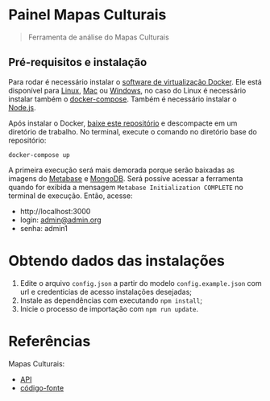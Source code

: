 # Painel Mapas Culturais

> Ferramenta de análise do Mapas Culturais

## Pré-requisitos e instalação

Para rodar é necessário instalar o [software de virtualização Docker](https://www.docker.com). Ele está disponível para [Linux](https://www.docker.com/docker-ubuntu), [Mac](https://www.docker.com/docker-mac) ou [Windows](https://www.docker.com/docker-windows), no caso do Linux é necessário instalar também o [ docker-compose](https://docs.docker.com/compose/install). Também é necessário instalar o [Node.js](https://nodejs.org/en/download/).

Após instalar o Docker, [baixe este repositório](https://github.com/aparabolica/painel-mapasculturais/archive/master.zip) e descompacte em um diretório de trabalho. No terminal, execute o comando no diretório base do repositório:

```
docker-compose up
```

A primeira execução será mais demorada porque serão baixadas as imagens do [Metabase](metabase.com) e [MongoDB](www.mongodb.com). Será possíve acessar a ferramenta  quando for exibida a mensagem `Metabase Initialization COMPLETE` no terminal de execução. Então, acesse:

- http://localhost:3000
- login: admin@admin.org
- senha: admin1


# Obtendo dados das instalações

1. Edite o arquivo `config.json` a partir do modelo `config.example.json` com url e credenticias de acesso instalações desejadas;
2. Instale as dependências com executando `npm install`;
3. Inicie o processo de importação com `npm run update`.

# Referências

Mapas Culturais:
- [API](https://github.com/hacklabr/mapasculturais/blob/develop/documentation/docs/mc_config_api.md)
- [código-fonte](https://github.com/hacklabr/mapasculturais)
